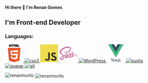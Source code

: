 #### Hi there 👋 I'm Renan Gomes
## I'm Front-end Developer

<!--
**renanmurilo/renanmurilo** is a ✨ _special_ ✨ repository because its `README.md` (this file) appears on your GitHub profile.

Here are some ideas to get you started:

- 🔭 I’m currently working on ...
- 🌱 I’m currently learning ...
- 👯 I’m looking to collaborate on ...
- 🤔 I’m looking for help with ...
- 💬 Ask me about ...
- 📫 How to reach me: ...
- 😄 Pronouns: ...
- ⚡ Fun fact: ...
-->

<h3 align="left">Languages:</h3>

<p align="left">
    <a href="https://www.w3.org/html/" target="_blank"> 
        <img src="https://raw.githubusercontent.com/devicons/devicon/master/icons/html5/html5-original-wordmark.svg" alt="html5" width="60" height="60" /> 
    </a>
    <a href="https://css-tricks.com/" target="_blank"> 
        <img src="https://www.vectorlogo.zone/logos/w3_css/w3_css-official.svg" alt="css3" width="60" height="60" /> 
    </a>
    <a href="https://developer.mozilla.org/en-US/docs/Web/JavaScript" target="_blank"> 
        <img src="https://raw.githubusercontent.com/devicons/devicon/master/icons/javascript/javascript-original.svg"
            alt="javascript" width="60" height="60" /> 
    </a>
    <a href="https://sass-lang.com" target="_blank"> 
        <img src="https://raw.githubusercontent.com/devicons/devicon/master/icons/sass/sass-original.svg" alt="sass"
            width="60" height="60" /> 
    </a>
    <a href="https://br.wordpress.org/" target="_blank"> 
        <img src="https://www.vectorlogo.zone/logos/wordpress/wordpress-tile.svg" alt="WordPress"
            width="60" height="60" /> 
    </a>
    <a href="https://vuejs.org/" target="_blank"> 
        <img src="https://raw.githubusercontent.com/devicons/devicon/master/icons/vuejs/vuejs-original-wordmark.svg" alt="vuejs" width="60" height="60" /> 
    </a>
    <a href="https://nuxtjs.org/" target="_blank"> 
        <img src="https://www.vectorlogo.zone/logos/nuxtjs/nuxtjs-icon.svg" alt="nuxtjs" width="60" height="60" /> 
    </a>
    <a href="https://quasar.dev/" target="_blank"> 
        <img src="https://cdn.quasar.dev/logo/svg/quasar-logo.svg" alt="quasar" width="60" height="60" /> 
    </a>
    <a href="https://git-scm.com/" target="_blank">
        <img src="https://www.vectorlogo.zone/logos/git-scm/git-scm-icon.svg" alt="git" width="60" height="60" /> 
    </a>
</p>

<p><img align="left" src="https://github-readme-stats.vercel.app/api/top-langs?username=renanmurilo&show_icons=true&locale=en&layout=compact" alt="renanmurilo" /></p>

<p>&nbsp;<img align="center" src="https://github-readme-stats.vercel.app/api?username=renanmurilo&show_icons=true&locale=en" alt="renanmurilo" /></p>
